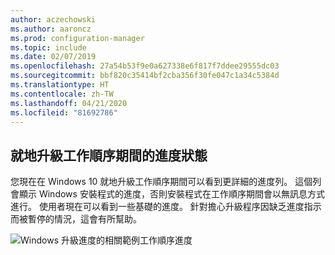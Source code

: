 ```yaml
---
author: aczechowski
ms.author: aaroncz
ms.prod: configuration-manager
ms.topic: include
ms.date: 02/07/2019
ms.openlocfilehash: 27a54b53f9e0a627338e6f817f7ddee29555dc03
ms.sourcegitcommit: bbf820c35414bf2cba356f30fe047c1a34c5384d
ms.translationtype: HT
ms.contentlocale: zh-TW
ms.lasthandoff: 04/21/2020
ms.locfileid: "81692786"
---
```

## <a name="progress-status-during-in-place-upgrade-task-sequence"></a><a name="bkmk_ipu"></a> 就地升級工作順序期間的進度狀態
<!--3747129-->

您現在在 Windows 10 就地升級工作順序期間可以看到更詳細的進度列。 這個列會顯示 Windows 安裝程式的進度，否則安裝程式在工作順序期間會以無訊息方式進行。 使用者現在可以看到一些基礎的進度。 針對擔心升級程序因缺乏進度指示而被暫停的情況，這會有所幫助。  

![Windows 升級進度的相關範例工作順序進度](../../media/3747129-installation-progress.png)

